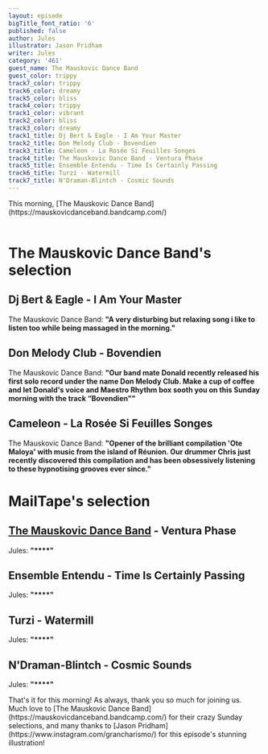 ```yaml
---
layout: episode
bigTitle_font_ratio: '6'
published: false
author: Jules
illustrator: Jason Pridham
writer: Jules
category: '461'
guest_name: The Mauskovic Dance Band
guest_color: trippy
track7_color: trippy
track6_color: dreamy
track5_color: bliss
track4_color: trippy
track1_color: vibrant
track2_color: bliss
track3_color: dreamy
track1_title: Dj Bert & Eagle - I Am Your Master
track2_title: Don Melody Club - Bovendien
track3_title: Cameleon - La Rosée Si Feuilles Songes
track4_title: The Mauskovic Dance Band - Ventura Phase
track5_title: Ensemble Entendu - Time Is Certainly Passing
track6_title: Turzi - Watermill
track7_title: N'Draman-Blintch - Cosmic Sounds
---
```

<p id="introduction"> This morning, [The Mauskovic Dance Band](https://mauskovicdanceband.bandcamp.com/)
<br><br>

</p>


# The Mauskovic Dance Band's selection

## Dj Bert & Eagle - I Am Your Master
The Mauskovic Dance Band: **"**A very disturbing but relaxing song i like to listen too while being massaged in the morning.**"**

## Don Melody Club - Bovendien
The Mauskovic Dance Band: **"**Our band mate Donald recently released his first solo record under the name Don Melody Club. Make a cup of coffee and let Donald's voice and Maestro Rhythm box sooth you on this Sunday morning with the track “Bovendien"**"**

## Cameleon - La Rosée Si Feuilles Songes
The Mauskovic Dance Band: **"**Opener of the brilliant compilation 'Ote Maloya' with music from the island of Réunion. Our drummer Chris just recently discovered this compilation and has been obsessively listening to these hypnotising grooves ever since.**"**


# MailTape's selection

## [The Mauskovic Dance Band](https://mauskovicdanceband.bandcamp.com/) - Ventura Phase
Jules: **"****"**

## Ensemble Entendu - Time Is Certainly Passing
Jules: **"****"**

## Turzi - Watermill
Jules: **"****"**

## N'Draman-Blintch - Cosmic Sounds
Jules: **"****"**


<p id="outroduction">That's it for this morning! As always, thank you so much for joining us. Much love to [The Mauskovic Dance Band](https://mauskovicdanceband.bandcamp.com/) for their crazy Sunday selections, and many thanks to [Jason Pridham](https://www.instagram.com/grancharismo/) for this episode's stunning illustration!</p>
